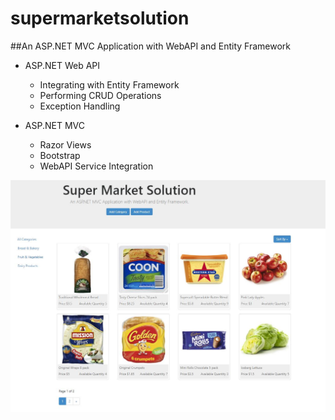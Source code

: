 # supermarketsolution
##An ASP.NET MVC Application with WebAPI and Entity Framework

* ASP.NET Web API
  * Integrating with Entity Framework
  * Performing CRUD Operations
  * Exception Handling
  
* ASP.NET MVC
  * Razor Views
  * Bootstrap
  * WebAPI Service Integration

![Home Page](https://github.com/coder-exploration/supermarketsolution/blob/master/screenshots/homepage.JPG "Home Page")
